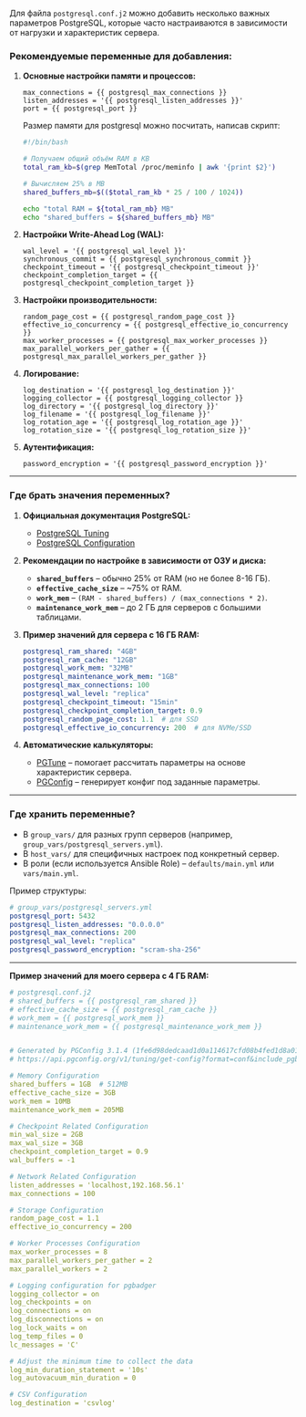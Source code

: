 Для файла `postgresql.conf.j2` можно добавить несколько важных параметров PostgreSQL, которые часто настраиваются в зависимости от нагрузки и характеристик сервера.  

### **Рекомендуемые переменные для добавления:**
1. **Основные настройки памяти и процессов:**
   ```jinja2
   max_connections = {{ postgresql_max_connections }}
   listen_addresses = '{{ postgresql_listen_addresses }}'
   port = {{ postgresql_port }}
   ```

      Размер памяти для postgresql можно посчитать, написав скрипт:
      ```bash
      #!/bin/bash

      # Получаем общий объём RAM в KB
      total_ram_kb=$(grep MemTotal /proc/meminfo | awk '{print $2}')

      # Вычисляем 25% в MB
      shared_buffers_mb=$(($total_ram_kb * 25 / 100 / 1024))
      
      echo "total RAM = ${total_ram_mb} MB"
      echo "shared_buffers = ${shared_buffers_mb} MB"
      ```
   

2. **Настройки Write-Ahead Log (WAL):**
   ```jinja2
   wal_level = '{{ postgresql_wal_level }}'
   synchronous_commit = {{ postgresql_synchronous_commit }}
   checkpoint_timeout = '{{ postgresql_checkpoint_timeout }}'
   checkpoint_completion_target = {{ postgresql_checkpoint_completion_target }}
   ```

3. **Настройки производительности:**
   ```jinja2
   random_page_cost = {{ postgresql_random_page_cost }}
   effective_io_concurrency = {{ postgresql_effective_io_concurrency }}
   max_worker_processes = {{ postgresql_max_worker_processes }}
   max_parallel_workers_per_gather = {{ postgresql_max_parallel_workers_per_gather }}
   ```

4. **Логирование:**
   ```jinja2
   log_destination = '{{ postgresql_log_destination }}'
   logging_collector = {{ postgresql_logging_collector }}
   log_directory = '{{ postgresql_log_directory }}'
   log_filename = '{{ postgresql_log_filename }}'
   log_rotation_age = '{{ postgresql_log_rotation_age }}'
   log_rotation_size = '{{ postgresql_log_rotation_size }}'
   ```

5. **Аутентификация:**
   ```jinja2
   password_encryption = '{{ postgresql_password_encryption }}'
   ```



---

### **Где брать значения переменных?**
1. **Официальная документация PostgreSQL:**  
   - [PostgreSQL Tuning](https://www.postgresql.org/docs/current/runtime-config-resource.html)  
   - [PostgreSQL Configuration](https://www.postgresql.org/docs/current/runtime-config.html)  

2. **Рекомендации по настройке в зависимости от ОЗУ и диска:**  
   - **`shared_buffers`** – обычно 25% от RAM (но не более 8-16 ГБ).  
   - **`effective_cache_size`** – ~75% от RAM.  
   - **`work_mem`** – `(RAM - shared_buffers) / (max_connections * 2)`.  
   - **`maintenance_work_mem`** – до 2 ГБ для серверов с большими таблицами.  

3. **Пример значений для сервера с 16 ГБ RAM:**
   ```yaml
   postgresql_ram_shared: "4GB"
   postgresql_ram_cache: "12GB"
   postgresql_work_mem: "32MB"
   postgresql_maintenance_work_mem: "1GB"
   postgresql_max_connections: 100
   postgresql_wal_level: "replica"
   postgresql_checkpoint_timeout: "15min"
   postgresql_checkpoint_completion_target: 0.9
   postgresql_random_page_cost: 1.1  # для SSD
   postgresql_effective_io_concurrency: 200  # для NVMe/SSD
   ```

4. **Автоматические калькуляторы:**  
   - [PGTune](https://pgtune.leopard.in.ua/) – помогает рассчитать параметры на основе характеристик сервера.  
   - [PGConfig](https://pgconfig.org/) – генерирует конфиг под заданные параметры.  

---

### **Где хранить переменные?**
- В `group_vars/` для разных групп серверов (например, `group_vars/postgresql_servers.yml`).  
- В `host_vars/` для специфичных настроек под конкретный сервер.  
- В роли (если используется Ansible Role) – `defaults/main.yml` или `vars/main.yml`.  

Пример структуры:
```yaml
# group_vars/postgresql_servers.yml
postgresql_port: 5432
postgresql_listen_addresses: "0.0.0.0"
postgresql_max_connections: 200
postgresql_wal_level: "replica"
postgresql_password_encryption: "scram-sha-256"
```
----------------
**Пример значений для моего сервера с 4 ГБ RAM:**
   ```yaml
# postgresql.conf.j2
# shared_buffers = {{ postgresql_ram_shared }}
# effective_cache_size = {{ postgresql_ram_cache }}
# work_mem = {{ postgresql_work_mem }}
# maintenance_work_mem = {{ postgresql_maintenance_work_mem }}


# Generated by PGConfig 3.1.4 (1fe6d98dedcaad1d0a114617cfd08b4fed1d8a01)
# https://api.pgconfig.org/v1/tuning/get-config?format=conf&include_pgbadger=true&log_format=csvlog&max_connections=100&pg_version=15&environment_name=WEB&total_ram=4GB&cpus=32&drive_type=SSD&arch=x86-64&os_type=unix

# Memory Configuration
shared_buffers = 1GB  # 512MB
effective_cache_size = 3GB
work_mem = 10MB
maintenance_work_mem = 205MB

# Checkpoint Related Configuration
min_wal_size = 2GB
max_wal_size = 3GB
checkpoint_completion_target = 0.9
wal_buffers = -1

# Network Related Configuration
listen_addresses = 'localhost,192.168.56.1'
max_connections = 100

# Storage Configuration
random_page_cost = 1.1
effective_io_concurrency = 200

# Worker Processes Configuration
max_worker_processes = 8
max_parallel_workers_per_gather = 2
max_parallel_workers = 2

# Logging configuration for pgbadger
logging_collector = on
log_checkpoints = on
log_connections = on
log_disconnections = on
log_lock_waits = on
log_temp_files = 0
lc_messages = 'C'

# Adjust the minimum time to collect the data
log_min_duration_statement = '10s'
log_autovacuum_min_duration = 0

# CSV Configuration
log_destination = 'csvlog'
   ```
